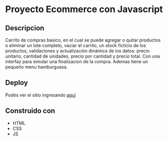 
# Proyecto Ecommerce con Javascript
## Descripcion

Carrito de compras basico, en el cual se puede agregar o quitar productos o eliminar un lote completo, vaciar el carrito, un stock ficticio de los productos,
validaciones y actualización dinámica de los datos: precio unitario, cantidad de unidades, precio por cantidad y precio total.
Con una interfaz para simular una finalizacion de la compra.
Ademas tiene un pequeño menu hamburguesa.


## Deploy ##
Podés ver el sitio ingresando [aquí](https://agustintrigo.github.io/Proyecto_DW/)

## Construido con ##
* HTML
* CSS
* JS
